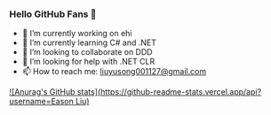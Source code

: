 ### Hello GitHub Fans 👋

- 🔭 I’m currently working on ehi
- 🌱 I’m currently learning C# and .NET
- 👯 I’m looking to collaborate on DDD
- 🤔 I’m looking for help with .NET CLR
- 📫 How to reach me: liuyusong001127@gmail.com

[![Anurag's GitHub stats](https://github-readme-stats.vercel.app/api?username=Eason Liu)](https://github.com/anuraghazra/github-readme-stats)

